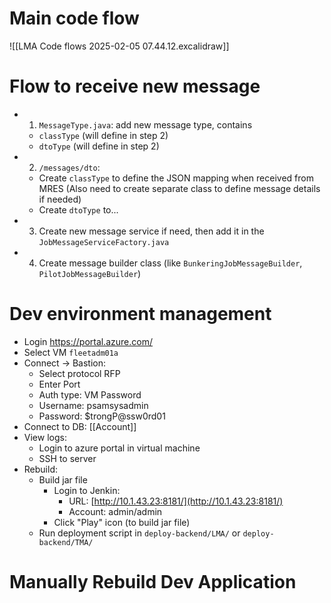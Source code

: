 # Main code flow
![[LMA Code flows 2025-02-05 07.44.12.excalidraw]]

# Flow to receive new message
- 1. `MessageType.java`: add new message type, contains
	- `classType` (will define in step 2)
	- `dtoType` (will define in step 2)
- 2. `/messages/dto`:
	- Create `classType` to define the JSON mapping when received from MRES (Also need to create separate class to define message details if needed)
	- Create `dtoType` to...
- 3. Create new message service if need, then add it in the `JobMessageServiceFactory.java`
- 4. Create message builder class (like `BunkeringJobMessageBuilder`, `PilotJobMessageBuilder`)
# Dev environment management
- Login https://portal.azure.com/
- Select VM `fleetadm01a`
- Connect -> Bastion:
	- Select protocol RFP
	- Enter Port
	- Auth type: VM Password
	- Username: psamsysadmin
	- Password: $trongP@ssw0rd01
- Connect to DB: [[Account]]
- View logs:
	- Login to azure portal in virtual machine
	- SSH to server
- Rebuild:
	- Build jar file
		- Login to Jenkin:
			- URL: [http://10.1.43.23:8181/](http://10.1.43.23:8181/)  
			- Account: admin/admin
		- Click "Play" icon (to build jar file)
	- Run deployment script in `deploy-backend/LMA/` or  `deploy-backend/TMA/`
# Manually Rebuild Dev Application